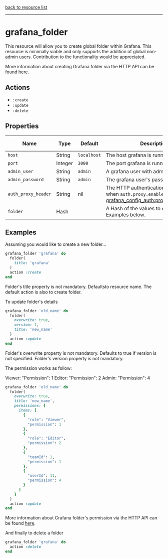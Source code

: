 [back to resource list](https://github.com/sous-chefs/grafana#resources)

---

# grafana_folder

This resource will allow you to create global folder within Grafana. This resource is minimally viable and only supports the addition of global non-admin users. Contribution to the functionality would be appreciated.

More information about creating Grafana folder via the HTTP API can be found [here](http://docs.grafana.org/http_api/folder/#folder-api).

## Actions

- `:create`
- `:update`
- `:delete`

## Properties

| Name                  | Type        |  Default      | Description                                               | Allowed Values
| --------------------- | ----------- | ------------- | --------------------------------------------------------- | --------------- |
| `host`                |  String     | `localhost`   | The host grafana is running on|
| `port`                |  Integer    | `3000`        | The port grafana is running on|
| `admin_user`          |  String     | `admin`       | A grafana user with admin privileges|
| `admin_password`      |  String     | `admin`       | The grafana user's password|
| `auth_proxy_header`   | String      | nil           | The HTTP authentication header used when `auth.proxy.enabled=true`. See [grafana_config_auth:proxy_header_name](grafana_config_auth.md)|
| `folder`              |  Hash       |               | A Hash of the values to create the folder. Examples below.|

## Examples

Assuming you would like to create a new folder...

```ruby
grafana_folder 'grafana' do
  folder(
    title: 'grafana'
  )
  action :create
end
```

Folder's title property is not mandatory. Defaultsto resource name.
The default action is also to create folder.

To update folder's details

```ruby
grafana_folder 'old_name' do
  folder(
    overwrite: true,
    version: 1,
    title: 'new_name'
  )
  action :update
end
```

Folder's overwrite property is not mandatory. Defaults to true if version is not specified.
Folder's version property is not mandatory.

The permission works as follow:

Viewer: "Permission": 1
Editor: "Permission": 2
Admin:  "Permission": 4

```ruby
grafana_folder 'old_name' do
  folder(
    overwrite: true,
    title: 'new_name',
    permissions: {
      items: [
        {
          "role": "Viewer",
          "permission": 1
        },
        {
          "role": "Editor",
          "permission": 2
        },
        {
          "teamId": 1,
          "permission": 1
        },
        {
          "userId": 11,
          "permission": 4
        }
      ]
    }
  )
  action :update
end
```

More information about Grafana folder's permission via the HTTP API can be found [here](http://docs.grafana.org/http_api/folder_permissions/).

And finally to delete a folder

```ruby
grafana_folder 'grafana' do
  action :delete
end
```
